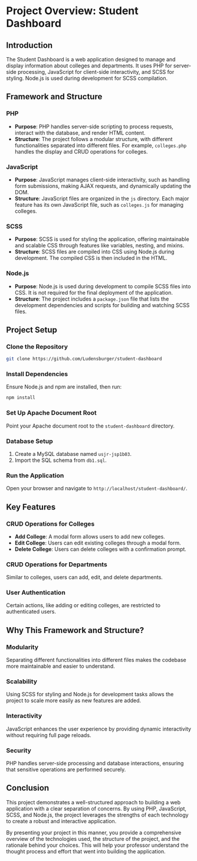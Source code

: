 # Project Overview: Student Dashboard

## Introduction

The Student Dashboard is a web application designed to manage and display information about colleges and departments. It uses PHP for server-side processing, JavaScript for client-side interactivity, and SCSS for styling. Node.js is used during development for SCSS compilation.

## Framework and Structure

### PHP

- **Purpose**: PHP handles server-side scripting to process requests, interact with the database, and render HTML content.
- **Structure**: The project follows a modular structure, with different functionalities separated into different files. For example, `colleges.php` handles the display and CRUD operations for colleges.

### JavaScript

- **Purpose**: JavaScript manages client-side interactivity, such as handling form submissions, making AJAX requests, and dynamically updating the DOM.
- **Structure**: JavaScript files are organized in the `js` directory. Each major feature has its own JavaScript file, such as `colleges.js` for managing colleges.

### SCSS

- **Purpose**: SCSS is used for styling the application, offering maintainable and scalable CSS through features like variables, nesting, and mixins.
- **Structure**: SCSS files are compiled into CSS using Node.js during development. The compiled CSS is then included in the HTML.

### Node.js

- **Purpose**: Node.js is used during development to compile SCSS files into CSS. It is not required for the final deployment of the application.
- **Structure**: The project includes a `package.json` file that lists the development dependencies and scripts for building and watching SCSS files.

## Project Setup

### Clone the Repository

```sh
git clone https://github.com/Ludensburger/student-dashboard
```

### Install Dependencies

Ensure Node.js and npm are installed, then run:

```sh
npm install
```

### Set Up Apache Document Root

Point your Apache document root to the `student-dashboard` directory.

### Database Setup

1. Create a MySQL database named `usjr-jsp1b03`.
2. Import the SQL schema from `db1.sql`.

### Run the Application

Open your browser and navigate to `http://localhost/student-dashboard/`.

## Key Features

### CRUD Operations for Colleges

- **Add College**: A modal form allows users to add new colleges.
- **Edit College**: Users can edit existing colleges through a modal form.
- **Delete College**: Users can delete colleges with a confirmation prompt.

### CRUD Operations for Departments

Similar to colleges, users can add, edit, and delete departments.

### User Authentication

Certain actions, like adding or editing colleges, are restricted to authenticated users.

## Why This Framework and Structure?

### Modularity

Separating different functionalities into different files makes the codebase more maintainable and easier to understand.

### Scalability

Using SCSS for styling and Node.js for development tasks allows the project to scale more easily as new features are added.

### Interactivity

JavaScript enhances the user experience by providing dynamic interactivity without requiring full page reloads.

### Security

PHP handles server-side processing and database interactions, ensuring that sensitive operations are performed securely.

## Conclusion

This project demonstrates a well-structured approach to building a web application with a clear separation of concerns. By using PHP, JavaScript, SCSS, and Node.js, the project leverages the strengths of each technology to create a robust and interactive application.

By presenting your project in this manner, you provide a comprehensive overview of the technologies used, the structure of the project, and the rationale behind your choices. This will help your professor understand the thought process and effort that went into building the application.
